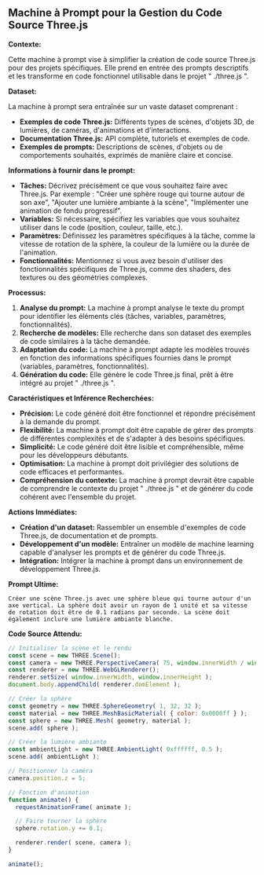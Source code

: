 ##  Machine à Prompt pour la Gestion du Code Source Three.js

**Contexte:**

Cette machine à prompt vise à simplifier la création de code source Three.js pour des projets spécifiques. Elle prend en entrée des prompts descriptifs et les transforme en code fonctionnel utilisable dans le projet " ./three.js ".

**Dataset:**

La machine à prompt sera entraînée sur un vaste dataset comprenant :

* **Exemples de code Three.js:**  Différents types de scènes, d'objets 3D, de lumières, de caméras, d'animations et d'interactions.
* **Documentation Three.js:**  API complète, tutoriels et exemples de code.
* **Exemples de prompts:**  Descriptions de scènes, d'objets ou de comportements souhaités, exprimés de manière claire et concise.

**Informations à fournir dans le prompt:**

* **Tâches:** Décrivez précisément ce que vous souhaitez faire avec Three.js. Par exemple : "Créer une sphère rouge qui tourne autour de son axe", "Ajouter une lumière ambiante à la scène", "Implémenter une animation de fondu progressif".
* **Variables:** Si nécessaire, spécifiez les variables que vous souhaitez utiliser dans le code (position, couleur, taille, etc.).
* **Paramètres:** Définissez les paramètres spécifiques à la tâche, comme la vitesse de rotation de la sphère, la couleur de la lumière ou la durée de l'animation.
* **Fonctionnalités:** Mentionnez si vous avez besoin d'utiliser des fonctionnalités spécifiques de Three.js, comme des shaders, des textures ou des géométries complexes.

**Processus:**

1. **Analyse du prompt:** La machine à prompt analyse le texte du prompt pour identifier les éléments clés (tâches, variables, paramètres, fonctionnalités).
2. **Recherche de modèles:** Elle recherche dans son dataset des exemples de code similaires à la tâche demandée.
3. **Adaptation du code:** La machine à prompt adapte les modèles trouvés en fonction des informations spécifiques fournies dans le prompt (variables, paramètres, fonctionnalités).
4. **Génération du code:** Elle génère le code Three.js final, prêt à être intégré au projet " ./three.js ".

**Caractéristiques et Inférence Recherchées:**

* **Précision:** Le code généré doit être fonctionnel et répondre précisément à la demande du prompt.
* **Flexibilité:** La machine à prompt doit être capable de gérer des prompts de différentes complexités et de s'adapter à des besoins spécifiques.
* **Simplicité:** Le code généré doit être lisible et compréhensible, même pour les développeurs débutants.
* **Optimisation:** La machine à prompt doit privilégier des solutions de code efficaces et performantes.
* **Compréhension du contexte:** La machine à prompt devrait être capable de comprendre le contexte du projet " ./three.js " et de générer du code cohérent avec l'ensemble du projet.

**Actions Immédiates:**

* **Création d'un dataset:** Rassembler un ensemble d'exemples de code Three.js, de documentation et de prompts.
* **Développement d'un modèle:** Entraîner un modèle de machine learning capable d'analyser les prompts et de générer du code Three.js.
* **Intégration:**  Intégrer la machine à prompt dans un environnement de développement Three.js.

**Prompt Ultime:**

```
Créer une scène Three.js avec une sphère bleue qui tourne autour d'un axe vertical. La sphère doit avoir un rayon de 1 unité et sa vitesse de rotation doit être de 0.1 radians par seconde. La scène doit également inclure une lumière ambiante blanche.
```

**Code Source Attendu:**

```javascript
// Initialiser la scène et le rendu
const scene = new THREE.Scene();
const camera = new THREE.PerspectiveCamera( 75, window.innerWidth / window.innerHeight, 0.1, 1000 );
const renderer = new THREE.WebGLRenderer();
renderer.setSize( window.innerWidth, window.innerHeight );
document.body.appendChild( renderer.domElement );

// Créer la sphère
const geometry = new THREE.SphereGeometry( 1, 32, 32 );
const material = new THREE.MeshBasicMaterial( { color: 0x0000ff } );
const sphere = new THREE.Mesh( geometry, material );
scene.add( sphere );

// Créer la lumière ambiante
const ambientLight = new THREE.AmbientLight( 0xffffff, 0.5 );
scene.add( ambientLight );

// Positionner la caméra
camera.position.z = 5;

// Fonction d'animation
function animate() {
  requestAnimationFrame( animate );

  // Faire tourner la sphère
  sphere.rotation.y += 0.1;

  renderer.render( scene, camera );
}

animate();
```



